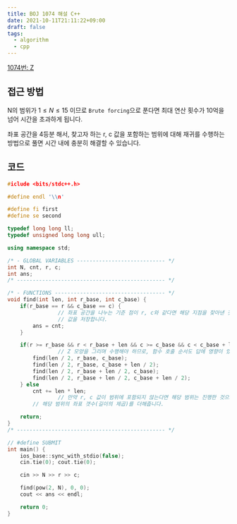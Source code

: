 ```yaml
---
title: BOJ 1074 해설 C++
date: 2021-10-11T21:11:22+09:00
draft: false
tags:
  - algorithm
  - cpp
---
```

<!--more-->
[1074번: Z](https://www.acmicpc.net/problem/1074)
## 접근 방법

N의 범위가 $1 \le N \le 15$ 이므로 `Brute forcing`으로 푼다면 최대 연산 횟수가 10억을 넘어 시간을 초과하게 됩니다.

좌표 공간을 4등분 해서, 찾고자 하는 r, c 값을 포함하는 범위에 대해 재귀를 수행하는 방법으로 풀면 시간 내에 충분히 해결할 수 있습니다.

## 코드

```cpp
#iclude <bits/stdc++.h>

#define endl '\\n'

#define fi first
#define se second

typedef long long ll;
typedef unsigned long long ull;

using namespace std;

/* - GLOBAL VARIABLES ---------------------------- */
int N, cnt, r, c;
int ans;
/* ----------------------------------------------- */

/* - FUNCTIONS ----------------------------------- */
void find(int len, int r_base, int c_base) {
    if(r_base == r && c_base == c) {
				// 좌표 공간을 나누는 기준 점이 r, c와 같다면 해당 지점을 찾아낸 것이므로
				// 값을 저장합니다.
        ans = cnt;
    }

    if(r >= r_base && r < r_base + len && c >= c_base && c < c_base + len) {
				// Z 모양을 그리며 수행해야 하므로, 함수 호출 순서도 답에 영향이 있습니다.
        find(len / 2, r_base, c_base);
        find(len / 2, r_base, c_base + len / 2);
        find(len / 2, r_base + len / 2, c_base);
        find(len / 2, r_base + len / 2, c_base + len / 2);
    } else
        cnt += len * len;
				// 만약 r, c 값이 범위에 포함되지 않는다면 해당 범위는 진행한 것으로 가정하고
        // 해당 범위의 좌표 갯수(길이의 제곱)를 더해줍니다.

    return;
}
/* ----------------------------------------------- */

// #define SUBMIT
int main() {
    ios_base::sync_with_stdio(false);
    cin.tie(0); cout.tie(0);

    cin >> N >> r >> c;

    find(pow(2, N), 0, 0);
    cout << ans << endl;

    return 0;
}
```